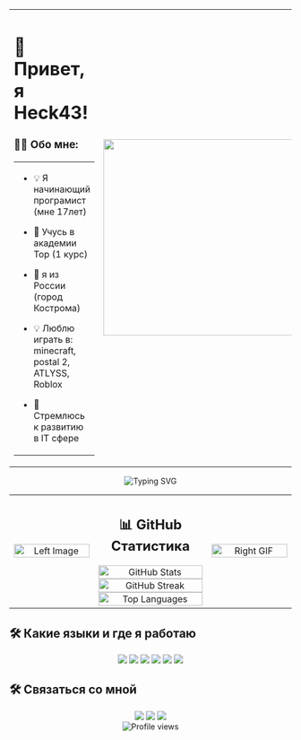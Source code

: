   <table width="100%">
    <tr>
      <td width="?5" align="left">
        
# 👋 Привет, я Heck43!

### 👨‍💻 Обо мне:
<table width="100%">
  <tr>
    <td width="500">
      
- 💡 Я начинающий програмист (мне 17лет)
- 🎯 Учусь в академии Top (1 курс)
- 🌱 я из России (город Кострома)
- 💡 Люблю играть в: minecraft, postal 2, ATLYSS, Roblox
- 🎯 Стремлюсь к развитию в IT сфере
      

    </td>
  </tr>
</table>
      </td>
      <td width="35%" align="right">
        <img src="https://i.imgur.com/0LEN1bo.png" width="600" height=350 alt="Profile Picture"/>
      </td>
    </tr>
  </table>
</div>

<div align="center">
  <img src="https://readme-typing-svg.herokuapp.com?font=Fira+Code&size=25&duration=3000&pause=1000&color=F7F7F7&center=true&vCenter=true&width=435&lines=Любитель+игр;Начинающий+програмист;like+Loona;Hi+all+users" alt="Typing SVG" />
</div>

<table width="100%">
<tr>
<td width="30%" align="center">

<img src="https://i.imgur.com/RlEi0DH.png" width="100%" alt="Left Image"/>

</td>

<td width="40%" align="center">

## 📊 GitHub Статистика

<img src="https://github-readme-stats.vercel.app/api?username=Heck43&show_icons=true&theme=radical" alt="GitHub Stats" width="100%" />

<img src="https://github-readme-streak-stats.herokuapp.com/?user=Heck43&theme=radical" alt="GitHub Streak" width="100%" />

<img src="https://github-readme-stats.vercel.app/api/top-langs/?username=Heck43&layout=compact&theme=radical" alt="Top Languages" width="100%" />

</td>

<td width="30%" align="center">

<img src="https://i.imgur.com/k8thJ0m.png" width="100%" alt="Right GIF"/>

</td>
</tr>
</table>

## 🛠️ Какие языки и где я работаю

<div align="center">
  <img src="https://img.shields.io/badge/-JavaScript-F7DF1E?style=flat-square&logo=javascript&logoColor=black" />
  <img src="https://img.shields.io/badge/-Python-3776AB?style=flat-square&logo=python&logoColor=white" />
  <img src="https://img.shields.io/badge/-HTML5-E34F26?style=flat-square&logo=html5&logoColor=white" />
  <img src="https://img.shields.io/badge/-CSS3-1572B6?style=flat-square&logo=css3&logoColor=white" />
  <img src="https://img.shields.io/badge/-Git-F05032?style=flat-square&logo=git&logoColor=white" />
  <img src="https://img.shields.io/badge/-VS%20Code-007ACC?style=flat-square&logo=visual-studio-code&logoColor=white" />
</div>

## 🛠️ Связаться со мной

<div align="center">
  <a href="mailto:lolnektyr@gmail.com"><img src="https://img.shields.io/badge/-Email-D14836?style=flat-square&logo=gmail&logoColor=white" /></a>
  <a href="https://t.me/Heck1337"><img src="https://img.shields.io/badge/-Telegram-2CA5E0?style=flat-square&logo=telegram&logoColor=white" /></a>
  <a href="https://discord.gg/BMTCDDbpFh"><img src="https://img.shields.io/badge/-Discord-7289DA?style=flat-square&logo=discord&logoColor=white" /></a>
<div align="center">
  <img src="https://komarev.com/ghpvc/?username=Heck43&style=flat-square&color=blueviolet" alt="Profile views" />
</div>

